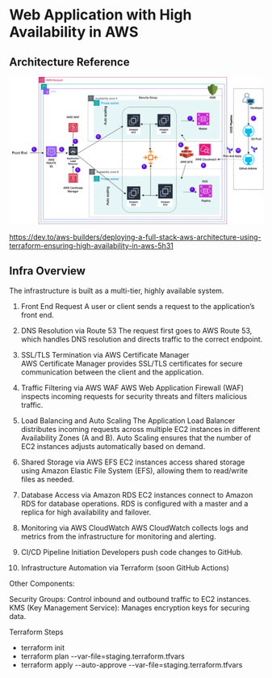 #  Web Application with High Availability in AWS

## Architecture Reference
![alt text](diagrams/architecture.jpg)  

https://dev.to/aws-builders/deploying-a-full-stack-aws-architecture-using-terraform-ensuring-high-availability-in-aws-5h31

## Infra Overview
The infrastructure is built as a multi-tier, highly available system.

1. Front End Request
A user or client sends a request to the application’s front end.

2. DNS Resolution via Route 53
The request first goes to AWS Route 53, which handles DNS resolution and directs traffic to the correct endpoint.

3. SSL/TLS Termination via AWS Certificate Manager 	
AWS Certificate Manager provides SSL/TLS certificates for secure communication between the client and the application.

4. Traffic Filtering via AWS WAF
AWS Web Application Firewall (WAF) inspects incoming requests for security threats and filters malicious traffic.

5. Load Balancing and Auto Scaling
The Application Load Balancer distributes incoming requests across multiple EC2 instances in different Availability Zones (A and B).
Auto Scaling ensures that the number of EC2 instances adjusts automatically based on demand.

6. Shared Storage via AWS EFS
EC2 instances access shared storage using Amazon Elastic File System (EFS), allowing them to read/write files as needed.

7. Database Access via Amazon RDS
EC2 instances connect to Amazon RDS for database operations.
RDS is configured with a master and a replica for high availability and failover.

8. Monitoring via AWS CloudWatch
AWS CloudWatch collects logs and metrics from the infrastructure for monitoring and alerting.

9. CI/CD Pipeline Initiation
Developers push code changes to GitHub.

10. Infrastructure Automation via Terraform (soon GitHub Actions)

Other Components:

Security Groups: Control inbound and outbound traffic to EC2 instances.  
KMS (Key Management Service): Manages encryption keys for securing data.


Terraform Steps
- terraform init 
- terraform plan --var-file=staging.terraform.tfvars  
- terraform apply --auto-approve --var-file=staging.terraform.tfvars 